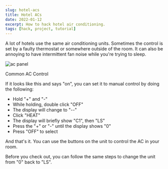 ```yaml
---
slug: hotel-acs
title: Hotel ACs
date: 2022-01-12
excerpt: How to hack hotel air conditioning.
tags: [hack, project, tutorial]
---
```


<script>
  import Image from "$lib/components/base/image.svelte";
</script>

A lot of hotels use the same air conditioning units. Sometimes the control is set by a faulty thermostat or somewhere outside of the room. It can also be annoying to have intermittent fan noise while you're trying to sleep.

<Image
  path="posts/{slug}"
  filename="20220111_220422_remastered"
  figcaption="ac panel"
  alt="ac panel"
/>

Common AC Control

If it looks like this and says "on", you can set it to manual control by doing the following:

- Hold "+" and "-"
- While holding, double click "OFF"
- The display will change to "--"
- Click "HEAT"
- The display will briefly show "C1", then "LS"
- Press the "+" or "-" until the display shows "0"
- Press "OFF" to select

And that's it. You can use the buttons on the unit to control the AC in your room.

Before you check out, you can follow the same steps to change the unit from "0" back to "LS".

